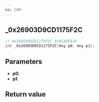 ```yaml
---
ns: CAM
---
```

## _0x26903D9CD1175F2C

```c
// 0x26903D9CD1175F2C 0xACADF916
int _0x26903D9CD1175F2C(Any p0, Any p1);
```


## Parameters
* **p0**: 
* **p1**: 

## Return value
